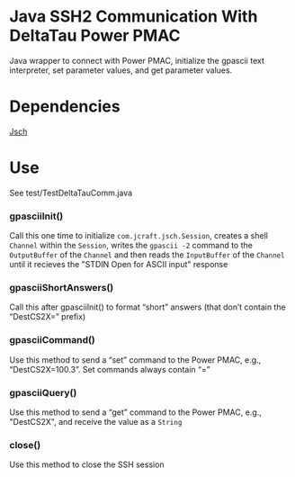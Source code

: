 # Java SSH2 Communication With DeltaTau Power PMAC 

Java wrapper to connect with Power PMAC, initialize the gpascii text interpreter, set parameter values, and get parameter values.  


# Dependencies

[Jsch](http://www.jcraft.com/jsch/)

# Use

See test/TestDeltaTauComm.java

### gpasciiInit()

Call this one time to initialize `com.jcraft.jsch.Session`, creates a shell `Channel` within the `Session`, writes the `gpascii -2` command to the `OutputBuffer` of the `Channel` and then reads the `InputBuffer` of the `Channel` until it recieves the "STDIN Open for ASCII input" response

### gpasciiShortAnswers()

Call this after gpasciiInit() to format “short” answers (that don’t contain the “DestCS2X=” prefix)

### gpasciiCommand()

Use this method to send a “set” command to the Power PMAC, e.g., “DestCS2X=100.3”.  Set commands always contain “=”

### gpasciiQuery()

Use this method to send a “get” command to the Power PMAC, e.g., "DestCS2X", and receive the value as a `String`

### close()

Use this method to close the SSH session